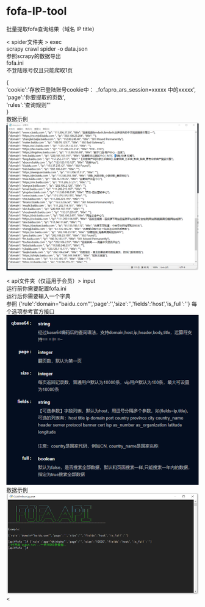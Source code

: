 # fofa-IP-tool
批量提取fofa查询结果（域名 IP title）

< spider文件夹 >
 exec <br>
scrapy crawl spider -o data.json<br>
参照scrapy的数据导出<br>
 fofa.ini <br>
不登陆账号仅且只能爬取1页

{<br>
'cookie':'存放已登陆账号cookie中： _fofapro_ars_session=xxxxx  中的xxxxx',<br>
'page':'你要提取的页数',<br>
'rules':'查询规则"'<br>
}<br>
 数据示例<br>
![Image text](https://github.com/k-fire/fofa-IP-tool/blob/master/spider/img.png?raw=true)

< api文件夹（仅适用于会员）>
 input <br>
运行前你需要配置fofa.ini<br>
运行后你需要输入一个字典<br>
参照 {'rule':'domain="baidu.com"','page':'','size':'','fields':'host','is_full':''}
每个选项参考官方接口
![Image text](https://github.com/k-fire/fofa-IP-tool/blob/master/api/api.bmp?raw=true)
 数据示例<br>
![Image text](https://github.com/k-fire/fofa-IP-tool/blob/master/api/img.bmp?raw=true)
<
